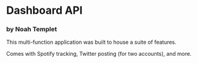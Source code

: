 # Dashboard API
### by Noah Templet

This multi-function application was built to house a suite of features.

Comes with Spotify tracking, Twitter posting (for two accounts), and more.